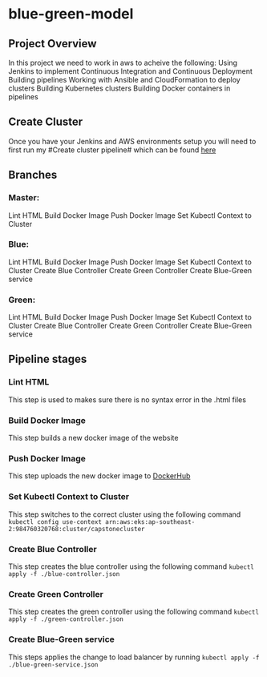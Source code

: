 # blue-green-model

## Project Overview
In this project we need to work in aws to acheive the following:
Using Jenkins to implement Continuous Integration and Continuous Deployment
Building pipelines
Working with Ansible and CloudFormation to deploy clusters
Building Kubernetes clusters
Building Docker containers in pipelines

## Create Cluster
Once you have your Jenkins and AWS environments setup you will need to first run my #Create cluster pipeline# which can be found [here](https://github.com/sushma-sri/cluster-pipeline) 

## Branches
### Master:
Lint HTML
Build Docker Image
Push Docker Image
Set Kubectl Context to Cluster

### Blue:
Lint HTML
Build Docker Image
Push Docker Image
Set Kubectl Context to Cluster
Create Blue Controller
Create Green Controller
Create Blue-Green service

### Green:
Lint HTML
Build Docker Image
Push Docker Image
Set Kubectl Context to Cluster
Create Blue Controller
Create Green Controller
Create Blue-Green service

## Pipeline stages

### Lint HTML
This step is used to makes sure there is no syntax error in the .html files
### Build Docker Image
This step builds a new docker image of the website

### Push Docker Image
This step uploads the new docker image to [DockerHub](https://cloud.docker.com) 

### Set Kubectl Context to Cluster
This step switches to the correct cluster using the following command `kubectl config use-context arn:aws:eks:ap-southeast-2:984760320768:cluster/capstonecluster` 

### Create Blue Controller
This step creates the blue controller using the following command `kubectl apply -f ./blue-controller.json`

### Create Green Controller
This step creates the green controller using the following command `kubectl apply -f ./green-controller.json`

### Create Blue-Green service
This steps applies the change to load balancer by running `kubectl apply -f ./blue-green-service.json`




